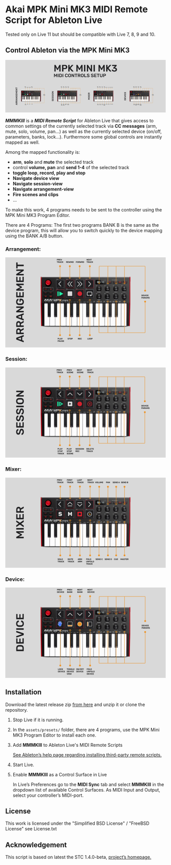 # Akai MPK Mini MK3 MIDI Remote Script for Ableton Live

Tested only on Live 11 but should be compatible with Live 7, 8, 9 and 10.


## Control Ableton via the MPK Mini MK3

![MMMKIII Setup](assets/images/MMMKIII.png)

***MMMKIII*** is a ***MIDI Remote Script*** for Ableton Live that gives access to common settings of the currently selected track via **CC messages** (arm, mute, solo, volume, pan…) as well as the currently selected device (on/off, parameters, banks, lock…). Furthermore some global controls are instantly mapped as well.

Among the mapped functionality is:

*	**arm**, **solo** and **mute** the selected track
*	control **volume, pan** and **send 1-4** of the selected track
*	**toggle loop, record, play and stop**
*	**Navigate device view**
*	**Navigate session-view**
*	**Navigate arrangement-view** 
*	**Fire scenes and clips**
*	…

To make this work, 4 programs needs to be sent to the controller using the MPK Mini MK3 Program Editor.

There are 4 Programs: The first two programs BANK B is the same as the device program, this will allow you to switch quickly to the device mapping using the BANK A/B button.

### Arrangement:
![Arragenement Setup](assets/images/ARRANGEMENT%20SETUP.png)

### Session:
![image description](assets/images/SESSION%20SETUP.png)

### Mixer:
![image description](assets/images/MIXER%20SETUP.png)

### Device:
![image description](assets/images/DEVICE%20SETUP.png)



## Installation


Download the latest release zip [from here](https://github.com/SlyBouhafs/MMMKIII/releases/latest) and unzip it or clone the repository.

1.	Stop Live if it is running.
2.	In the `assets/presets/` folder, there are 4 programs, use the MPK Mini MK3 Program Editor to install each one.
3.	Add **MMMKIII** to Ableton Live's MIDI Remote Scripts

	[See Ableton’s help page regarding installing third-party remote scripts.](https://help.ableton.com/hc/en-us/articles/209072009-Installing-third-party-remote-scripts)

4.	Start Live.
5.	Enable **MMMKIII** as a Control Surface in Live

	In Live’s Preferences go to the **MIDI Sync** tab and select **MMMKIII** in the dropdown list of available Control Surfaces. As MIDI Input and Output, select your controller’s MIDI-port.
	


## License

This work is licensed under the "Simplified BSD License" / "FreeBSD License"
see License.txt



## Acknowledgement

This script is based on latest the STC 1.4.0-beta, [project’s homepage.](http://stc.wiffbi.com/)